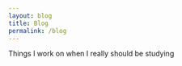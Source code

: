 ```yaml
---
layout: blog
title: Blog
permalink: /blog
---
```

Things I work on when I really should be studying
